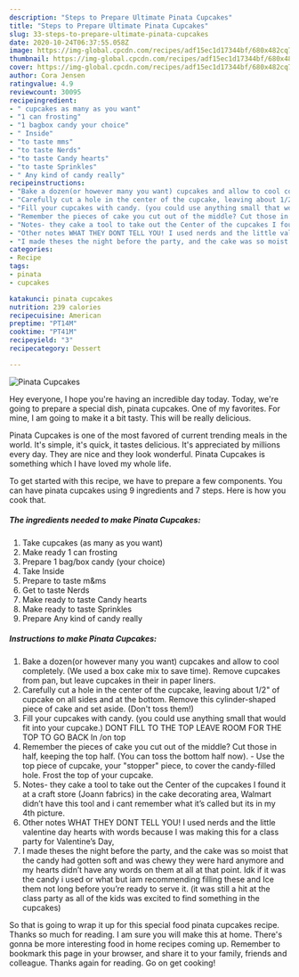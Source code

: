 ```yaml
---
description: "Steps to Prepare Ultimate Pinata Cupcakes"
title: "Steps to Prepare Ultimate Pinata Cupcakes"
slug: 33-steps-to-prepare-ultimate-pinata-cupcakes
date: 2020-10-24T06:37:55.058Z
image: https://img-global.cpcdn.com/recipes/adf15ec1d17344bf/680x482cq70/pinata-cupcakes-recipe-main-photo.jpg
thumbnail: https://img-global.cpcdn.com/recipes/adf15ec1d17344bf/680x482cq70/pinata-cupcakes-recipe-main-photo.jpg
cover: https://img-global.cpcdn.com/recipes/adf15ec1d17344bf/680x482cq70/pinata-cupcakes-recipe-main-photo.jpg
author: Cora Jensen
ratingvalue: 4.9
reviewcount: 30095
recipeingredient:
- " cupcakes as many as you want"
- "1 can frosting"
- "1 bagbox candy your choice"
- " Inside"
- "to taste mms"
- "to taste Nerds"
- "to taste Candy hearts"
- "to taste Sprinkles"
- " Any kind of candy really"
recipeinstructions:
- "Bake a dozen(or however many you want) cupcakes and allow to cool completely. (We used a box cake mix to save time). Remove cupcakes from pan, but leave cupcakes in their in paper liners."
- "Carefully cut a hole in the center of the cupcake, leaving about 1/2&#34; of cupcake on all sides and at the bottom. Remove this cylinder-shaped piece of cake and set aside. (Don&#39;t toss them!)"
- "Fill your cupcakes with candy. (you could use anything small that would fit into your cupcake.) DONT FILL TO THE TOP LEAVE ROOM FOR THE TOP TO GO BACK In /on top"
- "Remember the pieces of cake you cut out of the middle? Cut those in half, keeping the top half. (You can toss the bottom half now). Use the top piece of cupcake, your &#34;stopper&#34; piece, to cover the candy-filled hole. Frost the top of your cupcake."
- "Notes- they cake a tool to take out the Center of the cupcakes I found it at a craft store (Joann fabrics) in the cake decorating area, Walmart didn’t have this tool and i cant remember what it’s called but its in my 4th picture."
- "Other notes WHAT THEY DONT TELL YOU! I used nerds and the little valentine day hearts with words because I was making this for a class party for Valentine’s Day,"
- "I made theses the night before the party, and the cake was so moist that the candy had gotten soft and was chewy they were hard anymore and my hearts didn’t have any words on them at all at that point. Idk if it was the candy i used or what but iam recommending filling these and Ice them not long before you’re ready to serve it. (it was still a hit at the class party as all of the kids was excited to find something in the cupcakes)"
categories:
- Recipe
tags:
- pinata
- cupcakes

katakunci: pinata cupcakes 
nutrition: 239 calories
recipecuisine: American
preptime: "PT14M"
cooktime: "PT41M"
recipeyield: "3"
recipecategory: Dessert

---
```



![Pinata Cupcakes](https://img-global.cpcdn.com/recipes/adf15ec1d17344bf/680x482cq70/pinata-cupcakes-recipe-main-photo.jpg)

Hey everyone, I hope you're having an incredible day today. Today, we're going to prepare a special dish, pinata cupcakes. One of my favorites. For mine, I am going to make it a bit tasty. This will be really delicious.



Pinata Cupcakes is one of the most favored of current trending meals in the world. It's simple, it's quick, it tastes delicious. It's appreciated by millions every day. They are nice and they look wonderful. Pinata Cupcakes is something which I have loved my whole life.


To get started with this recipe, we have to prepare a few components. You can have pinata cupcakes using 9 ingredients and 7 steps. Here is how you cook that.

<!--inarticleads1-->

##### The ingredients needed to make Pinata Cupcakes:

1. Take  cupcakes (as many as you want)
1. Make ready 1 can frosting
1. Prepare 1 bag/box candy (your choice)
1. Take  Inside
1. Prepare to taste m&amp;ms
1. Get to taste Nerds
1. Make ready to taste Candy hearts
1. Make ready to taste Sprinkles
1. Prepare  Any kind of candy really




<!--inarticleads2-->

##### Instructions to make Pinata Cupcakes:

1. Bake a dozen(or however many you want) cupcakes and allow to cool completely. (We used a box cake mix to save time). Remove cupcakes from pan, but leave cupcakes in their in paper liners.
1. Carefully cut a hole in the center of the cupcake, leaving about 1/2&#34; of cupcake on all sides and at the bottom. Remove this cylinder-shaped piece of cake and set aside. (Don&#39;t toss them!)
1. Fill your cupcakes with candy. (you could use anything small that would fit into your cupcake.) DONT FILL TO THE TOP LEAVE ROOM FOR THE TOP TO GO BACK In /on top
1. Remember the pieces of cake you cut out of the middle? Cut those in half, keeping the top half. (You can toss the bottom half now). - Use the top piece of cupcake, your &#34;stopper&#34; piece, to cover the candy-filled hole. Frost the top of your cupcake.
1. Notes- they cake a tool to take out the Center of the cupcakes I found it at a craft store (Joann fabrics) in the cake decorating area, Walmart didn’t have this tool and i cant remember what it’s called but its in my 4th picture.
1. Other notes WHAT THEY DONT TELL YOU! I used nerds and the little valentine day hearts with words because I was making this for a class party for Valentine’s Day,
1. I made theses the night before the party, and the cake was so moist that the candy had gotten soft and was chewy they were hard anymore and my hearts didn’t have any words on them at all at that point. Idk if it was the candy i used or what but iam recommending filling these and Ice them not long before you’re ready to serve it. (it was still a hit at the class party as all of the kids was excited to find something in the cupcakes)




So that is going to wrap it up for this special food pinata cupcakes recipe. Thanks so much for reading. I am sure you will make this at home. There's gonna be more interesting food in home recipes coming up. Remember to bookmark this page in your browser, and share it to your family, friends and colleague. Thanks again for reading. Go on get cooking!
